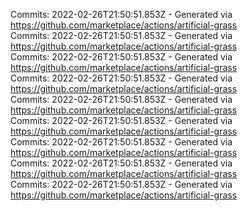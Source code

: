 Commits: 2022-02-26T21:50:51.853Z - Generated via https://github.com/marketplace/actions/artificial-grass
<br>
Commits: 2022-02-26T21:50:51.853Z - Generated via https://github.com/marketplace/actions/artificial-grass
<br>
Commits: 2022-02-26T21:50:51.853Z - Generated via https://github.com/marketplace/actions/artificial-grass
<br>
Commits: 2022-02-26T21:50:51.853Z - Generated via https://github.com/marketplace/actions/artificial-grass
<br>
Commits: 2022-02-26T21:50:51.853Z - Generated via https://github.com/marketplace/actions/artificial-grass
<br>
Commits: 2022-02-26T21:50:51.853Z - Generated via https://github.com/marketplace/actions/artificial-grass
<br>
Commits: 2022-02-26T21:50:51.853Z - Generated via https://github.com/marketplace/actions/artificial-grass
<br>
Commits: 2022-02-26T21:50:51.853Z - Generated via https://github.com/marketplace/actions/artificial-grass
<br>
Commits: 2022-02-26T21:50:51.853Z - Generated via https://github.com/marketplace/actions/artificial-grass
<br>
